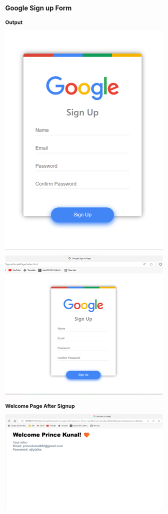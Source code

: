 ## Google Sign up Form
### Output

![Google Signup Page](https://raw.githubusercontent.com/princekunal101/web-design/main/screenshot/GoogleSignupPage-2023-12-31.png)


![Google Signup Page 2](https://raw.githubusercontent.com/princekunal101/web-design/main/screenshot/GoogleSignupPage01-2023-12-31.png)

### Welcome Page After Signup
![Google Signup (Welcome) Page](https://raw.githubusercontent.com/princekunal101/web-design/main/screenshot/GoogleSignupWelcomePage-2023-12-30.png)
